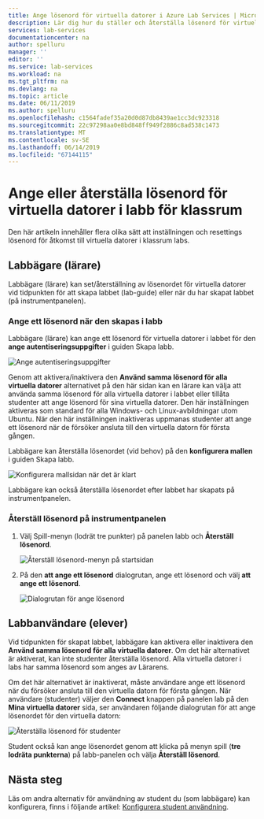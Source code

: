 ```yaml
---
title: Ange lösenord för virtuella datorer i Azure Lab Services | Microsoft Docs
description: Lär dig hur du ställer och återställa lösenord för virtuella datorer (VM) i klassrum labs av Azure Lab Services.
services: lab-services
documentationcenter: na
author: spelluru
manager: ''
editor: ''
ms.service: lab-services
ms.workload: na
ms.tgt_pltfrm: na
ms.devlang: na
ms.topic: article
ms.date: 06/11/2019
ms.author: spelluru
ms.openlocfilehash: c1564fadef35a20d0d87db8439ae1cc3dc923318
ms.sourcegitcommit: 22c97298aa0e8bd848ff949f2886c8ad538c1473
ms.translationtype: MT
ms.contentlocale: sv-SE
ms.lasthandoff: 06/14/2019
ms.locfileid: "67144115"
---
```

# <a name="set-or-reset-password-for-virtual-machines-in-classroom-labs"></a>Ange eller återställa lösenord för virtuella datorer i labb för klassrum
Den här artikeln innehåller flera olika sätt att inställningen och resettings lösenord för åtkomst till virtuella datorer i klassrum labs. 

## <a name="lab-owners-teachers"></a>Labbägare (lärare)
Labbägare (lärare) kan set/återställning av lösenordet för virtuella datorer vid tidpunkten för att skapa labbet (lab-guide) eller när du har skapat labbet (på instrumentpanelen). 

### <a name="set-password-at-the-time-of-lab-creation"></a>Ange ett lösenord när den skapas i labb
Labbägare (lärare) kan ange ett lösenord för virtuella datorer i labbet för den **ange autentiseringsuppgifter** i guiden Skapa labb.

![Ange autentiseringsuppgifter](../media/tutorial-setup-classroom-lab/set-credentials.png)

Genom att aktivera/inaktivera den **Använd samma lösenord för alla virtuella datorer** alternativet på den här sidan kan en lärare kan välja att använda samma lösenord för alla virtuella datorer i labbet eller tillåta studenter att ange lösenord för sina virtuella datorer. Den här inställningen aktiveras som standard för alla Windows- och Linux-avbildningar utom Ubuntu. När den här inställningen inaktiveras uppmanas studenter att ange ett lösenord när de försöker ansluta till den virtuella datorn för första gången. 

Labbägare kan återställa lösenordet (vid behov) på den **konfigurera mallen** i guiden Skapa labb. 

![Konfigurera mallsidan när det är klart](../media/tutorial-setup-classroom-lab/configure-template-after-complete.png)

Labbägare kan också återställa lösenordet efter labbet har skapats på instrumentpanelen. 

### <a name="reset-password-on-the-dashboard"></a>Återställ lösenord på instrumentpanelen

1. Välj Spill-menyn (lodrät tre punkter) på panelen labb och **Återställ lösenord**. 

    ![Återställ lösenord-menyn på startsidan](../media/how-to-set-virtual-machine-passwords/reset-password-menu-dashboard.png)
1. På den **att ange ett lösenord** dialogrutan, ange ett lösenord och välj **att ange ett lösenord**.
    
    ![Dialogrutan för ange lösenord](../media/how-to-set-virtual-machine-passwords/set-password.png)

## <a name="lab-users-students"></a>Labbanvändare (elever)
Vid tidpunkten för skapat labbet, labbägare kan aktivera eller inaktivera den **Använd samma lösenord för alla virtuella datorer**. Om det här alternativet är aktiverat, kan inte studenter återställa lösenord. Alla virtuella datorer i labs har samma lösenord som anges av Lärarens. 

Om det här alternativet är inaktiverat, måste användare ange ett lösenord när du försöker ansluta till den virtuella datorn för första gången. När användare (studenter) väljer den **Connect** knappen på panelen lab på den **Mina virtuella datorer** sida, ser användaren följande dialogrutan för att ange lösenordet för den virtuella datorn: 

![Återställa lösenord för studenter](../media/how-to-set-virtual-machine-passwords/student-set-password.png)

Student också kan ange lösenordet genom att klicka på menyn spill (**tre lodräta punkterna**) på labb-panelen och välja **Återställ lösenord**. 

## <a name="next-steps"></a>Nästa steg
Läs om andra alternativ för användning av student du (som labbägare) kan konfigurera, finns i följande artikel: [Konfigurera student användning](how-to-configure-student-usage.md).
